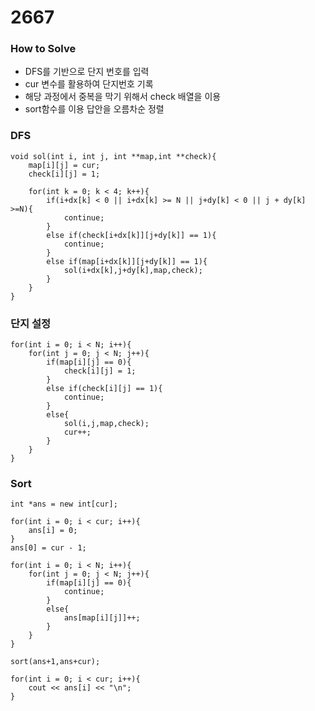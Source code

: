 # 2667
### How to Solve
- DFS를 기반으로 단지 번호를 입력
- cur 변수를 활용하여 단지번호 기록
- 해당 과정에서 중복을 막기 위해서 check 배열을 이용
- sort함수를 이용 답안을 오름차순 정렬

### DFS
    void sol(int i, int j, int **map,int **check){
        map[i][j] = cur;
        check[i][j] = 1;

        for(int k = 0; k < 4; k++){
            if(i+dx[k] < 0 || i+dx[k] >= N || j+dy[k] < 0 || j + dy[k] >=N){
                continue;
            }
            else if(check[i+dx[k]][j+dy[k]] == 1){
                continue;
            }
            else if(map[i+dx[k]][j+dy[k]] == 1){
                sol(i+dx[k],j+dy[k],map,check);
            }
        }
    }

### 단지 설정
    for(int i = 0; i < N; i++){
        for(int j = 0; j < N; j++){
            if(map[i][j] == 0){
                check[i][j] = 1;
            }
            else if(check[i][j] == 1){
                continue;
            }
            else{
                sol(i,j,map,check);
                cur++;
            }
        }
    }

### Sort

    int *ans = new int[cur];

    for(int i = 0; i < cur; i++){
        ans[i] = 0;
    }
    ans[0] = cur - 1;

    for(int i = 0; i < N; i++){
        for(int j = 0; j < N; j++){
            if(map[i][j] == 0){
                continue;
            }
            else{
                ans[map[i][j]]++;
            }
        }
    }

    sort(ans+1,ans+cur);

    for(int i = 0; i < cur; i++){
        cout << ans[i] << "\n";
    }

